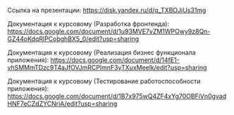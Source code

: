 Ссылка на презентации: https://disk.yandex.ru/d/q_TXBOJiUs31mg

Документация к курсовому (Разработка фронтенда): https://docs.google.com/document/d/1u93MVE7vZM1WPOwy9z8Qn-GZ44oKdqRlPCobghBX5_0/edit?usp=sharing

Документация к курсовому (Реализация бизнес функционала приложения): https://docs.google.com/document/d/14fE1-vhSMMmTDzc9T4aJfOVJmRCPlmnF3yTXuxMeelk/edit?usp=sharing

Документация к курсовому (Тестирование работоспособности приложения): https://docs.google.com/document/d/1B7x975wQ4ZF4xYg70OBFiVn0gvadHNF7eCZdZYCNriA/edit?usp=sharing
